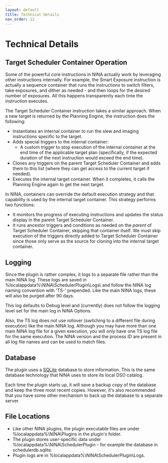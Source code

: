 ```yaml
---
layout: default
title: Technical Details
nav_order: 12
---
```


# Technical Details

## Target Scheduler Container Operation

Some of the powerful core instructions in NINA actually work by leveraging other instructions internally.  For example, the Smart Exposure instruction is actually a sequence container that runs the instructions to switch filters, take exposures, and dither as needed - and then loops for the desired number of exposures.  All this happens transparently each time the instruction executes.

The Target Scheduler Container instruction takes a similar approach.  When a new target is returned by the Planning Engine, the instruction does the following:
* Instantiates an internal container to run the slew and imaging instructions specific to the target.
* Adds special triggers to the internal container:
  * A custom trigger to stop execution of the internal container at the end time of the applicable target plan (specifically, if the expected duration of the next instruction would exceed the end time).
* Clones any triggers on the parent Target Scheduler Container and adds them to this list (where they can get access to the current target if needed).
* Executes the internal target container.  When it completes, it calls the Planning Engine again to get the next target.

In NINA, containers can override the default execution strategy and that capability is used by the internal target container.  This strategy performs two functions:
* It monitors the progress of executing instructions and updates the status display in the parent Target Scheduler Container.
* It runs ancestor triggers and conditions as needed on the _parent_ of Target Scheduler Container, skipping that container itself.  We must skip execution of the triggers directly added to Target Scheduler Container since those only serve as the source for cloning into the internal target container.

## Logging
Since the plugin is rather complex, it logs to a separate file rather than the main NINA log.  These logs are saved in %localappdata%\NINA\SchedulerPlugin\Logs\ and follow the NINA log naming convention with 'TS-' prepended.  Like the main NINA logs, these will also be purged after 90 days.

This log defaults to Debug level and (currently) does not follow the logging level set for the main log in NINA Options.

Also, the TS log does not use rollover (switching to a different file during execution) like the main NINA log.  Although you may have more than one main NINA log file for a given execution, you will only have one TS log file for the same execution.  The NINA version and the process ID are present in all log file names and can be used to match files.

## Database
The plugin uses a [SQLite](https://www.sqlite.org/index.html) database to store information.  This is the same database technology that NINA uses to store its local DSO catalog.

Each time the plugin starts up, it will save a backup copy of the database and keep the three most recent copies.  However, it's also recommended that you have some other mechanism to back up the database to a separate server.

## File Locations

* Like other NINA plugins, the plugin executable files are under %localappdata%\NINA\Plugins in the plugin's folder.
* The plugin stores user-specific data under %localappdata%\NINA\SchedulerPlugin - for example the database in schedulerdb.sqlite.
* Plugin logs are in %localappdata%\NINA\SchedulerPlugin\Logs\.
